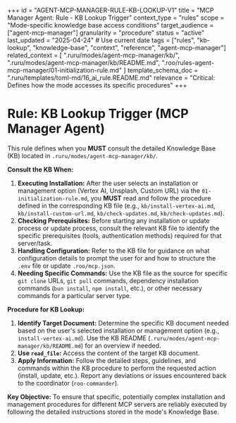 +++
id = "AGENT-MCP-MANAGER-RULE-KB-LOOKUP-V1"
title = "MCP Manager Agent: Rule - KB Lookup Trigger"
context_type = "rules"
scope = "Mode-specific knowledge base access conditions"
target_audience = ["agent-mcp-manager"]
granularity = "procedure"
status = "active"
last_updated = "2025-04-24" # Use current date
tags = ["rules", "kb-lookup", "knowledge-base", "context", "reference", "agent-mcp-manager"]
related_context = [
    ".ruru/modes/agent-mcp-manager/kb/",
    ".ruru/modes/agent-mcp-manager/kb/README.md",
    ".roo/rules-agent-mcp-manager/01-initialization-rule.md"
    ]
template_schema_doc = ".ruru/templates/toml-md/16_ai_rule.README.md"
relevance = "Critical: Defines how the mode accesses its specific procedures"
+++

# Rule: KB Lookup Trigger (MCP Manager Agent)

This rule defines when you **MUST** consult the detailed Knowledge Base (KB) located in `.ruru/modes/agent-mcp-manager/kb/`.

**Consult the KB When:**

1.  **Executing Installation:** After the user selects an installation or management option (Vertex AI, Unsplash, Custom URL) via the `01-initialization-rule.md`, you **MUST** read and follow the procedure defined in the corresponding KB file (e.g., `kb/install-vertex-ai.md`, `kb/install-custom-url.md`, `kb/check-updates.md`, `kb/check-updates.md`).
2.  **Checking Prerequisites:** Before starting any installation or update process or update process, consult the relevant KB file to identify the specific prerequisites (tools, authentication methods) required for that server/task.
3.  **Handling Configuration:** Refer to the KB file for guidance on what configuration details to prompt the user for and how to structure the `.env` file or update `.roo/mcp.json`.
4.  **Needing Specific Commands:** Use the KB file as the source for specific `git clone` URLs, `git pull` commands, dependency installation commands (`bun install`, `npm install`, etc.), or other necessary commands for a particular server type.

**Procedure for KB Lookup:**

1.  **Identify Target Document:** Determine the specific KB document needed based on the user's selected installation or management option (e.g., `install-vertex-ai.md`). Use the KB README (`.ruru/modes/agent-mcp-manager/kb/README.md`) for an overview if needed.
2.  **Use `read_file`:** Access the content of the target KB document.
3.  **Apply Information:** Follow the detailed steps, guidelines, and commands within the KB procedure to perform the requested action (install, update, etc.). Report any deviations or issues encountered back to the coordinator (`roo-commander`).

**Key Objective:** To ensure that specific, potentially complex installation and management procedures for different MCP servers are reliably executed by following the detailed instructions stored in the mode's Knowledge Base.
